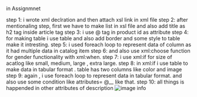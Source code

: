 in Assignmnet

step 1: i wrote xml declration and then attach xsl link in xml file
step 2: after mentionaling step, first we have to make list in xsl file and also add title as h2 tag inside article tag
step 3: i use @ tag in product id as attribute
step 4: for making table i use table and also add border and some style to table make it intresting.
step 5: i used foreach loop to represent data of column as it had multiple data in catalog item
step 6: and also use xml:choose function for gender functionality with xml:when.
step 7: i use xml:if for size of acatlog like small, medium, large , extra large.
step 8: in xml:if i use table to make data in tabular format . table has two columns like color and image
step 9: again , i use foreach loop to represent data in tabular format. and also use some condition like attributes= @\_\_ like that.
step 10: all things is happended in other attributes of description
![image info](../validation/assignmnet.png)
